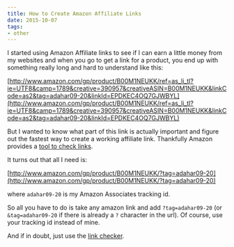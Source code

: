 ```yaml
---
title: How to Create Amazon Affiliate Links
date: 2015-10-07
tags:
- other
---
```


I started using Amazon Affiliate links to see if I can earn a little money from my websites and when you go to get a link for a product, you end up with something really long and hard to understand like this:

[http://www.amazon.com/gp/product/B00M1NEUKK/ref=as_li_tl?ie=UTF8&camp=1789&creative=390957&creativeASIN=B00M1NEUKK&linkCode=as2&tag=adahar09-20&linkId=EPDKEC4OQ7GJWBYL](http://www.amazon.com/gp/product/B00M1NEUKK/ref=as_li_tl?ie=UTF8&camp=1789&creative=390957&creativeASIN=B00M1NEUKK&linkCode=as2&tag=adahar09-20&linkId=EPDKEC4OQ7GJWBYL)

But I wanted to know what part of this link is actually important and figure out the fastest way to create a working affiliate link. Thankfully Amazon provides a [tool to check links](https://affiliate-program.amazon.com/gp/associates/network/tools/link-checker/main.html).

It turns out that all I need is:

[http://www.amazon.com/gp/product/B00M1NEUKK/?tag=adahar09-20](http://www.amazon.com/gp/product/B00M1NEUKK/?tag=adahar09-20)

where `adahar09-20` is my Amazon Associates tracking id.

So all you have to do is take any amazon link and add `?tag=adahar09-20` (or `&tag=adahar09-20` if there is already a `?` character in the url). Of course, use your tracking id instead of mine.

And if in doubt, just use the [link checker](https://affiliate-program.amazon.com/gp/associates/network/tools/link-checker/main.html).
